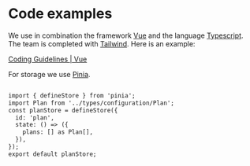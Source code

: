 # Code examples

<head>
  <meta name="guidename" content="API Management"/>
  <meta name="context" content="GUID-bc8041a9-f3a9-49a1-85e6-b8c42da46ca4"/>
</head>

We use in combination the framework [Vue](https://vuejs.org/) and the language [Typescript](https://www.typescriptlang.org/). The team is completed with [Tailwind](https://tailwindcss.com/). Here is an example:

[Coding Guidelines | Vue](../Topics/cp-Coding_guidelines.md)

For storage we use [Pinia](https://pinia.vuejs.org/).

```xml

import { defineStore } from 'pinia';
import Plan from '../types/configuration/Plan';
const planStore = defineStore({
  id: 'plan',
  state: () => ({
    plans: [] as Plan[],
  }),
});
export default planStore;

```
